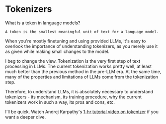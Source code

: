 # Tokenizers

What is a token in language models?

```{admonition} Language Model
A token is the smallest meaningful unit of text for a language model.  
```

When you're mostly finetuning and using provided LLMs, it's easy to overlook the importance of understanding tokenizers, as you merely use it as given while making small changes to the model.

I beg to change the view. Tokenization is the very first step of text processing in LLMs. The current tokenization works pretty well, at least much better than the previous method in the pre-LLM era. At the same time, many of the properties and limitations of LLMs come from the tokenization step.  

Therefore, to understand LLMs, it is absolutely necessary to understand tokenizers - its mechanism, its training procedure, why the current tokenizers work in such a way, its pros and cons, etc. 

I'll be quick. Watch Andrej Karpathy's [1-hr tutorial video on tokenizer](https://www.youtube.com/watch?v=zduSFxRajkE) if you want a deeper dive.
